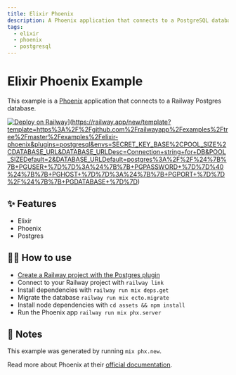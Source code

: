 ```yaml
---
title: Elixir Phoenix
description: A Phoenix application that connects to a PostgreSQL database
tags:
  - elixir
  - phoenix
  - postgresql
---
```


# Elixir Phoenix Example

This example is a [Phoenix](https://www.phoenixframework.org/) application that
connects to a Railway Postgres database.

[![Deploy on Railway](https://railway.app/button.svg)](https://railway.app/button.svg)](https://railway.app/new/template?template=https%3A%2F%2Fgithub.com%2Frailwayapp%2Fexamples%2Ftree%2Fmaster%2Fexamples%2Felixir-phoenix&plugins=postgresql&envs=SECRET_KEY_BASE%2CPOOL_SIZE%2CDATABASE_URL&DATABASE_URLDesc=Connection+string+for+DB&POOL_SIZEDefault=2&DATABASE_URLDefault=postgres%3A%2F%2F%24%7B%7B+PGUSER+%7D%7D%3A%24%7B%7B+PGPASSWORD+%7D%7D%40%24%7B%7B+PGHOST+%7D%7D%3A%24%7B%7B+PGPORT+%7D%7D%2F%24%7B%7B+PGDATABASE+%7D%7D)

## ✨ Features

- Elixir
- Phoenix
- Postgres

## 💁‍♀️ How to use

- [Create a Railway project with the Postgres plugin](https://railway.app/project?plugins=postgresql)
- Connect to your Railway project with `railway link`
- Install dependencies with `railway run mix deps.get`
- Migrate the database `railway run mix ecto.migrate`
- Install node dependencies with `cd assets && npm install`
- Run the Phoenix app `railway run mix phx.server`

## 📝 Notes

This example was generated by running `mix phx.new`.

Read more about Phoenix at their [official documentation](https://hexdocs.pm/phoenix/api-reference.html#content).
